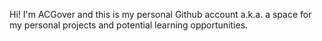 <!---
ACGover/ACGover is a ✨ special ✨ repository because its `README.md` (this file) appears on your GitHub profile.
You can click the Preview link to take a look at your changes.
--->

Hi! I'm ACGover and this is my personal Github account a.k.a. a space for my personal projects and potential learning opportunities. 
